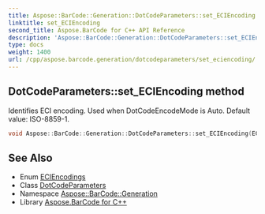 ```yaml
---
title: Aspose::BarCode::Generation::DotCodeParameters::set_ECIEncoding method
linktitle: set_ECIEncoding
second_title: Aspose.BarCode for C++ API Reference
description: 'Aspose::BarCode::Generation::DotCodeParameters::set_ECIEncoding method. Identifies ECI encoding. Used when DotCodeEncodeMode is Auto. Default value: ISO-8859-1 in C++.'
type: docs
weight: 1400
url: /cpp/aspose.barcode.generation/dotcodeparameters/set_eciencoding/
---
```

## DotCodeParameters::set_ECIEncoding method


Identifies ECI encoding. Used when DotCodeEncodeMode is Auto. Default value: ISO-8859-1.

```cpp
void Aspose::BarCode::Generation::DotCodeParameters::set_ECIEncoding(ECIEncodings value)
```

## See Also

* Enum [ECIEncodings](../../eciencodings/)
* Class [DotCodeParameters](../)
* Namespace [Aspose::BarCode::Generation](../../)
* Library [Aspose.BarCode for C++](../../../)
